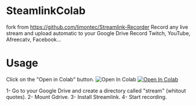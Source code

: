 # SteamlinkColab
fork from https://github.com/limontec/Streamlink-Recorder
Record any live stream and upload automatic to your Google Drive
Record Twitch, YouTube, Afreecatv, Facebook...
# Usage
Click on the "Open in Colab" button. ![Open In Colab](https://colab.research.google.com/github/dongxiat/SteamlinkColab/blob/main/StreamlinkColab.ipynb)
[![Open In Colab](https://colab.research.google.com/assets/colab-b)](https://colab.research.google.com/github/dongxiat/SteamlinkColab/blob/main/StreamlinkColab.ipynb)



1- Go to your Google Drive and create a directory called "stream" (whitout quotes).
2- Mount Gdrive.
3- Install Streamlink.
4- Start recording.
